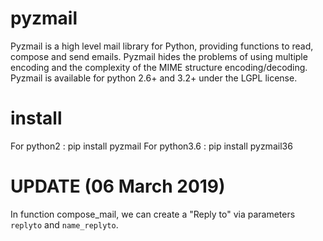 pyzmail
=======

Pyzmail is a high level mail library for Python, providing functions to read, compose and send emails.
Pyzmail hides the problems of using multiple encoding and the complexity of the MIME structure encoding/decoding.
Pyzmail is available for python 2.6+ and 3.2+ under the LGPL license.


install
=======
For python2 : pip install pyzmail
For python3.6 : pip install pyzmail36





UPDATE (06 March 2019)
======
In function compose_mail, we can create a "Reply to" via parameters `replyto` and `name_replyto`.

